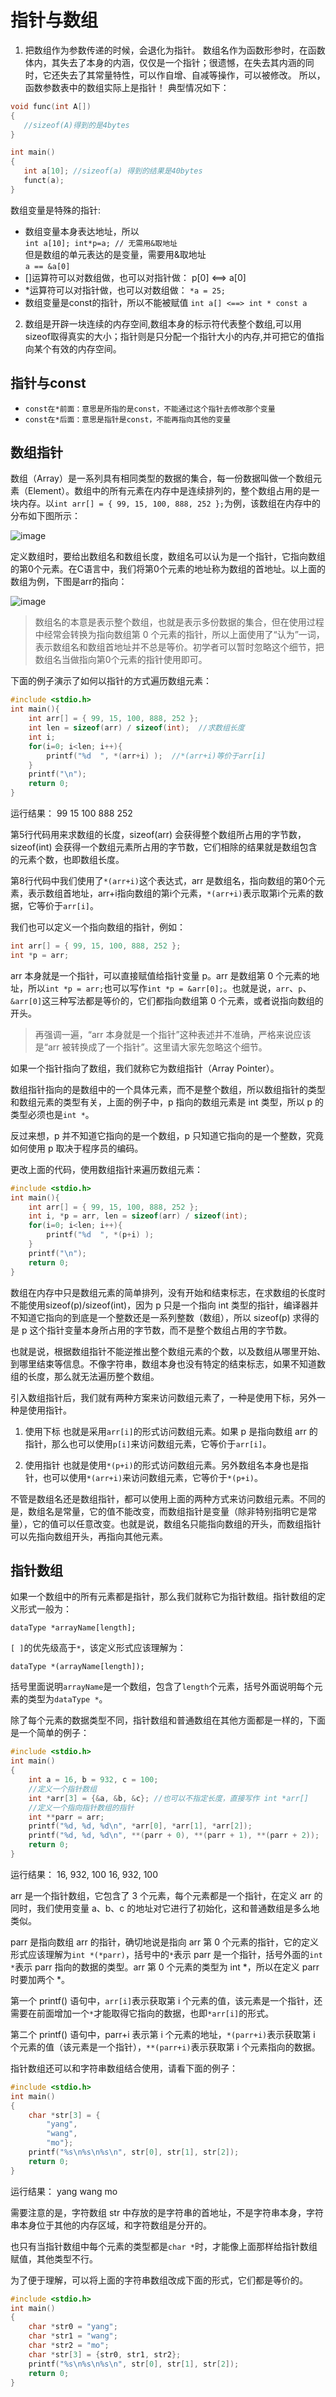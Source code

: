 # 指针与数组

1. 把数组作为参数传递的时候，会退化为指针。
数组名作为函数形参时，在函数体内，其失去了本身的内涵，仅仅是一个指针；很遗憾，在失去其内涵的同时，它还失去了其常量特性，可以作自增、自减等操作，可以被修改。
所以，函数参数表中的数组实际上是指针！
典型情况如下：
```c++
void func(int A[])
{
   //sizeof(A)得到的是4bytes
}

int main()
{
   int a[10]; //sizeof(a) 得到的结果是40bytes
   funct(a);
}
```

数组变量是特殊的指针:

+  数组变量本⾝表达地址，所以  
    `int a[10]; int*p=a; // ⽆需⽤&取地址`  
    但是数组的单元表达的是变量，需要⽤&取地址  
    `a == &a[0]`  
+ []运算符可以对数组做，也可以对指针做：
    p[0] <==> a[0]  
+ *运算符可以对指针做，也可以对数组做：
    `*a = 25;`  
+ 数组变量是const的指针，所以不能被赋值
    `int a[] <==> int * const a`  

2. 数组是开辟一块连续的内存空间,数组本身的标示符代表整个数组,可以用sizeof取得真实的大小；指针则是只分配一个指针大小的内存,并可把它的值指向某个有效的内存空间。

## 指针与const

+ `const在*前面：意思是所指的是const，不能通过这个指针去修改那个变量`
+ `const在*后面：意思是指针是const，不能再指向其他的变量`

## 数组指针

数组（Array）是一系列具有相同类型的数据的集合，每一份数据叫做一个数组元素（Element）。数组中的所有元素在内存中是连续排列的，整个数组占用的是一块内存。以`int arr[] = { 99, 15, 100, 888, 252 };`为例，该数组在内存中的分布如下图所示：

![image](https://upload-images.jianshu.io/upload_images/5436814-1f9c625578916b88.jpg?imageMogr2/auto-orient/strip%7CimageView2/2/w/1240)

定义数组时，要给出数组名和数组长度，数组名可以认为是一个指针，它指向数组的第0个元素。在C语言中，我们将第0个元素的地址称为数组的首地址。以上面的数组为例，下图是arr的指向：

![image](https://upload-images.jianshu.io/upload_images/5436814-424f0d7926b2447d.jpg?imageMogr2/auto-orient/strip%7CimageView2/2/w/1240)

> 数组名的本意是表示整个数组，也就是表示多份数据的集合，但在使用过程中经常会转换为指向数组第 0 个元素的指针，所以上面使用了“认为”一词，表示数组名和数组首地址并不总是等价。初学者可以暂时忽略这个细节，把数组名当做指向第0个元素的指针使用即可。

下面的例子演示了如何以指针的方式遍历数组元素：
```c++
#include <stdio.h>
int main(){
    int arr[] = { 99, 15, 100, 888, 252 };
    int len = sizeof(arr) / sizeof(int);  //求数组长度
    int i;
    for(i=0; i<len; i++){
        printf("%d  ", *(arr+i) );  //*(arr+i)等价于arr[i]
    }
    printf("\n");
    return 0;
}
```
运行结果：
99  15  100  888  252

第5行代码用来求数组的长度，sizeof(arr) 会获得整个数组所占用的字节数，sizeof(int) 会获得一个数组元素所占用的字节数，它们相除的结果就是数组包含的元素个数，也即数组长度。

第8行代码中我们使用了`*(arr+i)`这个表达式，arr 是数组名，指向数组的第0个元素，表示数组首地址，arr+i指向数组的第i个元素，`*(arr+i)`表示取第i个元素的数据，它等价于`arr[i]`。

我们也可以定义一个指向数组的指针，例如：
```c++
int arr[] = { 99, 15, 100, 888, 252 };
int *p = arr;
```

arr 本身就是一个指针，可以直接赋值给指针变量 p。arr 是数组第 0 个元素的地址，所以`int *p = arr;`也可以写作`int *p = &arr[0];`。也就是说，`arr`、`p`、`&arr[0]`这三种写法都是等价的，它们都指向数组第 0 个元素，或者说指向数组的开头。

> 再强调一遍，“arr 本身就是一个指针”这种表述并不准确，严格来说应该是“arr 被转换成了一个指针”。这里请大家先忽略这个细节。

如果一个指针指向了数组，我们就称它为数组指针（Array Pointer）。

数组指针指向的是数组中的一个具体元素，而不是整个数组，所以数组指针的类型和数组元素的类型有关，上面的例子中，p 指向的数组元素是 int 类型，所以 p 的类型必须也是`int *`。

反过来想，p 并不知道它指向的是一个数组，p 只知道它指向的是一个整数，究竟如何使用 p 取决于程序员的编码。

更改上面的代码，使用数组指针来遍历数组元素：
```c++
#include <stdio.h>
int main(){
    int arr[] = { 99, 15, 100, 888, 252 };
    int i, *p = arr, len = sizeof(arr) / sizeof(int);
    for(i=0; i<len; i++){
        printf("%d  ", *(p+i) );
    }
    printf("\n");
    return 0;
}
```
数组在内存中只是数组元素的简单排列，没有开始和结束标志，在求数组的长度时不能使用sizeof(p)/sizeof(int)，因为 p 只是一个指向 int 类型的指针，编译器并不知道它指向的到底是一个整数还是一系列整数（数组），所以 sizeof(p) 求得的是 p 这个指针变量本身所占用的字节数，而不是整个数组占用的字节数。

也就是说，根据数组指针不能逆推出整个数组元素的个数，以及数组从哪里开始、到哪里结束等信息。不像字符串，数组本身也没有特定的结束标志，如果不知道数组的长度，那么就无法遍历整个数组。

引入数组指针后，我们就有两种方案来访问数组元素了，一种是使用下标，另外一种是使用指针。

1. 使用下标
也就是采用`arr[i]`的形式访问数组元素。如果 p 是指向数组 arr 的指针，那么也可以使用`p[i]`来访问数组元素，它等价于`arr[i]`。

2. 使用指针
也就是使用`*(p+i)`的形式访问数组元素。另外数组名本身也是指针，也可以使用`*(arr+i)`来访问数组元素，它等价于`*(p+i)`。

不管是数组名还是数组指针，都可以使用上面的两种方式来访问数组元素。不同的是，数组名是常量，它的值不能改变，而数组指针是变量（除非特别指明它是常量），它的值可以任意改变。也就是说，数组名只能指向数组的开头，而数组指针可以先指向数组开头，再指向其他元素。

## 指针数组

如果一个数组中的所有元素都是指针，那么我们就称它为指针数组。指针数组的定义形式一般为：

`dataType *arrayName[length];`

`[ ]`的优先级高于`*`，该定义形式应该理解为：

`dataType *(arrayName[length]);`

括号里面说明`arrayName`是一个数组，包含了`length`个元素，括号外面说明每个元素的类型为`dataType *`。

除了每个元素的数据类型不同，指针数组和普通数组在其他方面都是一样的，下面是一个简单的例子：
```c
#include <stdio.h>
int main()
{
    int a = 16, b = 932, c = 100;
    //定义一个指针数组
    int *arr[3] = {&a, &b, &c}; //也可以不指定长度，直接写作 int *arr[]
    //定义一个指向指针数组的指针
    int **parr = arr;
    printf("%d, %d, %d\n", *arr[0], *arr[1], *arr[2]);
    printf("%d, %d, %d\n", **(parr + 0), **(parr + 1), **(parr + 2));
    return 0;
}
```
运行结果：
16, 932, 100
16, 932, 100

arr 是一个指针数组，它包含了 3 个元素，每个元素都是一个指针，在定义 arr 的同时，我们使用变量 a、b、c 的地址对它进行了初始化，这和普通数组是多么地类似。

parr 是指向数组 arr 的指针，确切地说是指向 arr 第 0 个元素的指针，它的定义形式应该理解为`int *(*parr)`，括号中的`*`表示 parr 是一个指针，括号外面的`int *`表示 parr 指向的数据的类型。arr 第 0 个元素的类型为 int *，所以在定义 parr 时要加两个 *。

第一个 printf() 语句中，`arr[i]`表示获取第 i 个元素的值，该元素是一个指针，还需要在前面增加一个`*`才能取得它指向的数据，也即`*arr[i]`的形式。

第二个 printf() 语句中，parr+i 表示第 i 个元素的地址，`*(parr+i)`表示获取第 i 个元素的值（该元素是一个指针），`**(parr+i)`表示获取第 i 个元素指向的数据。

指针数组还可以和字符串数组结合使用，请看下面的例子：
```c
#include <stdio.h>
int main()
{
    char *str[3] = {
        "yang",
        "wang",
        "mo"};
    printf("%s\n%s\n%s\n", str[0], str[1], str[2]);
    return 0;
}
```
运行结果：
yang
wang
mo

需要注意的是，字符数组 str 中存放的是字符串的首地址，不是字符串本身，字符串本身位于其他的内存区域，和字符数组是分开的。

也只有当指针数组中每个元素的类型都是`char *`时，才能像上面那样给指针数组赋值，其他类型不行。

为了便于理解，可以将上面的字符串数组改成下面的形式，它们都是等价的。
```c
#include <stdio.h>
int main()
{
    char *str0 = "yang";
    char *str1 = "wang";
    char *str2 = "mo";
    char *str[3] = {str0, str1, str2};
    printf("%s\n%s\n%s\n", str[0], str[1], str[2]);
    return 0;
}
```